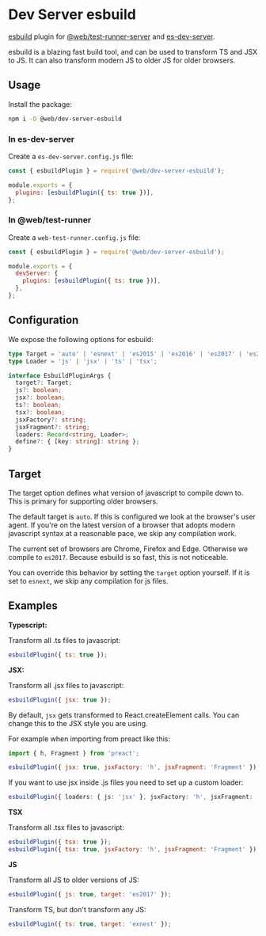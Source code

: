 # Dev Server esbuild

[esbuild](https://github.com/evanw/esbuild) plugin for [@web/test-runner-server](https://www.npmjs.com/package/@web/test-runner-server) and [es-dev-server](https://www.npmjs.com/package/es-dev-server).

esbuild is a blazing fast build tool, and can be used to transform TS and JSX to JS. It can also transform modern JS to older JS for older browsers.

## Usage

Install the package:

```bash
npm i -D @web/dev-server-esbuild
```

### In es-dev-server

Create a `es-dev-server.config.js` file:

```js
const { esbuildPlugin } = require('@web/dev-server-esbuild');

module.exports = {
  plugins: [esbuildPlugin({ ts: true })],
};
```

### In @web/test-runner

Create a `web-test-runner.config.js` file:

```js
const { esbuildPlugin } = require('@web/dev-server-esbuild');

module.exports = {
  devServer: {
    plugins: [esbuildPlugin({ ts: true })],
  },
};
```

## Configuration

We expose the following options for esbuild:

```ts
type Target = 'auto' | 'esnext' | 'es2015' | 'es2016' | 'es2017' | 'es2018' | 'es2019' | 'es2020';
type Loader = 'js' | 'jsx' | 'ts' | 'tsx';

interface EsbuildPluginArgs {
  target?: Target;
  js?: boolean;
  jsx?: boolean;
  ts?: boolean;
  tsx?: boolean;
  jsxFactory?: string;
  jsxFragment?: string;
  loaders: Record<string, Loader>;
  define?: { [key: string]: string };
}
```

## Target

The target option defines what version of javascript to compile down to. This is primary for supporting older browsers.

The default target is `auto`. If this is configured we look at the browser's user agent. If you're on the latest version of a browser that adopts modern javascript syntax at a reasonable pace, we skip any compilation work.

The current set of browsers are Chrome, Firefox and Edge. Otherwise we compile to `es2017`. Because esbuild is so fast, this is not noticeable.

You can override this behavior by setting the `target` option yourself. If it is set to `esnext`, we skip any compilation for js files.

## Examples

**Typescript:**

Transform all .ts files to javascript:

```js
esbuildPlugin({ ts: true });
```

**JSX:**

Transform all .jsx files to javascript:

```js
esbuildPlugin({ jsx: true });
```

By default, `jsx` gets transformed to React.createElement calls. You can change this to the JSX style you are using.

For example when importing from preact like this:

```js
import { h, Fragment } from 'preact';
```

```js
esbuildPlugin({ jsx: true, jsxFactory: 'h', jsxFragment: 'Fragment' });
```

If you want to use jsx inside .js files you need to set up a custom loader:

```ts
esbuildPlugin({ loaders: { js: 'jsx' }, jsxFactory: 'h', jsxFragment: 'Fragment' });
```

**TSX**

Transform all .tsx files to javascript:

```js
esbuildPlugin({ tsx: true });
esbuildPlugin({ tsx: true, jsxFactory: 'h', jsxFragment: 'Fragment' });
```

**JS**

Transform all JS to older versions of JS:

```js
esbuildPlugin({ js: true, target: 'es2017' });
```

Transform TS, but don't transform any JS:

```js
esbuildPlugin({ ts: true, target: 'exnest' });
```
